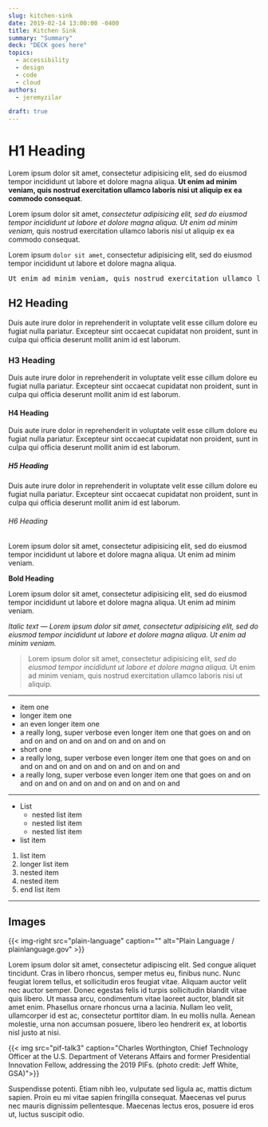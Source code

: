 ```yaml
---
slug: kitchen-sink
date: 2019-02-14 13:00:00 -0400
title: Kitchen Sink
summary: "Summary"
deck: "DECK goes here"
topics:
  - accessibility
  - design
  - code
  - cloud
authors:
  - jeremyzilar

draft: true
---
```


<!-- markdownlint-disable-file -->

# H1 Heading

Lorem ipsum dolor sit amet, consectetur adipisicing elit, sed do eiusmod tempor incididunt ut labore et dolore magna aliqua. **Ut enim ad minim veniam, quis nostrud exercitation ullamco laboris nisi ut aliquip ex ea commodo consequat**.

Lorem ipsum dolor sit amet, _consectetur adipisicing elit, sed do eiusmod tempor incididunt ut labore et dolore magna aliqua. Ut enim ad minim veniam,_ quis nostrud exercitation ullamco laboris nisi ut aliquip ex ea commodo consequat.

Lorem ipsum `dolor sit amet`, consectetur adipisicing elit, sed do eiusmod tempor incididunt ut labore et dolore magna aliqua.

<pre>Ut enim ad minim veniam, quis nostrud exercitation ullamco laboris nisi ut aliquip ex ea commodo consequat.</pre>

## H2 Heading

Duis aute irure dolor in reprehenderit in voluptate velit esse cillum dolore eu fugiat nulla pariatur. Excepteur sint occaecat cupidatat non proident, sunt in culpa qui officia deserunt mollit anim id est laborum.

### H3 Heading

Duis aute irure dolor in reprehenderit in voluptate velit esse cillum dolore eu fugiat nulla pariatur. Excepteur sint occaecat cupidatat non proident, sunt in culpa qui officia deserunt mollit anim id est laborum.

#### H4 Heading

Duis aute irure dolor in reprehenderit in voluptate velit esse cillum dolore eu fugiat nulla pariatur. Excepteur sint occaecat cupidatat non proident, sunt in culpa qui officia deserunt mollit anim id est laborum.

##### H5 Heading

Duis aute irure dolor in reprehenderit in voluptate velit esse cillum dolore eu fugiat nulla pariatur. Excepteur sint occaecat cupidatat non proident, sunt in culpa qui officia deserunt mollit anim id est laborum.

###### H6 Heading

Lorem ipsum dolor sit amet, consectetur adipisicing elit, sed do eiusmod tempor incididunt ut labore et dolore magna aliqua. Ut enim ad minim veniam.

**Bold Heading**

Lorem ipsum dolor sit amet, consectetur adipisicing elit, sed do eiusmod tempor incididunt ut labore et dolore magna aliqua. Ut enim ad minim veniam.

_Italic text — Lorem ipsum dolor sit amet, consectetur adipisicing elit, sed do eiusmod tempor incididunt ut labore et dolore magna aliqua. Ut enim ad minim veniam._

> Lorem ipsum dolor sit amet, consectetur adipisicing elit, _sed do eiusmod tempor incididunt ut labore et dolore magna aliqua._ Ut enim ad minim veniam, quis nostrud exercitation ullamco laboris nisi ut aliquip.

---

- item one
- longer item one
- an even longer item one
- a really long, super verbose even longer item one that goes on and on and on and on and on and on and on and on
- short one
- a really long, super verbose even longer item one that goes on and on and on and on and on and on and on and on and
- a really long, super verbose even longer item one that goes on and on and on and on and on and on and on and on and

---

- List
  - nested list item
  - nested list item
  - nested list item
- list item

1. list item
1. longer list item
1. nested item
1. nested item
1. end list item

---

## Images

{{< img-right src="plain-language" caption="" alt="Plain Language / plainlanguage.gov" >}}

Lorem ipsum dolor sit amet, consectetur adipiscing elit. Sed congue aliquet tincidunt. Cras in libero rhoncus, semper metus eu, finibus nunc. Nunc feugiat lorem tellus, et sollicitudin eros feugiat vitae. Aliquam auctor velit nec auctor semper. Donec egestas felis id turpis sollicitudin blandit vitae quis libero. Ut massa arcu, condimentum vitae laoreet auctor, blandit sit amet enim. Phasellus ornare rhoncus urna a lacinia. Nullam leo velit, ullamcorper id est ac, consectetur porttitor diam. In eu mollis nulla. Aenean molestie, urna non accumsan posuere, libero leo hendrerit ex, at lobortis nisl justo at nisi.

{{< img src="pif-talk3" caption="Charles Worthington, Chief Technology Officer at the U.S. Department of Veterans Affairs and former Presidential Innovation Fellow, addressing the 2019 PIFs. (photo credit: Jeff White, GSA)">}}

Suspendisse potenti. Etiam nibh leo, vulputate sed ligula ac, mattis dictum sapien. Proin eu mi vitae sapien fringilla consequat. Maecenas vel purus nec mauris dignissim pellentesque. Maecenas lectus eros, posuere id eros ut, luctus suscipit odio.
